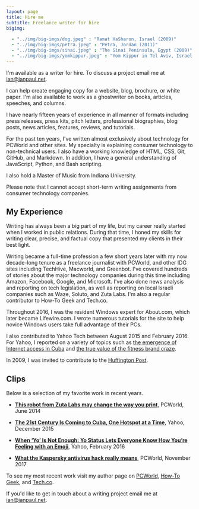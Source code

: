 ```yaml
---
layout: page
title: Hire me
subtitle: Freelance writer for hire
bigimg:
   
  - "../img/big-imgs/dog.jpeg" : "Ramat HaSharon, Israel (2009)"
  - "../img/big-imgs/petra.jpeg" : "Petra, Jordan (2011)"
  - "../img/big-imgs/sinai.jpeg" : "The Sinai Peninsula, Egypt (2009)"
  - "../img/big-imgs/yomkippur.jpeg" : "Yom Kippur in Tel Aviv, Israel (2009)"
---
```


I'm available as a writer for hire. To discuss a project email me at [ian@ianpaul.net](mailto:ian@ianpaul.net?Subject=writer%20for%20hire).

I can help create engaging copy for a website, blog, brochure, or white paper. I'm also available to work as a ghostwriter on books, articles, speeches, and columns. 

I have nearly fifteen years of experience in all manner of formats including press releases, press kits, pitch letters, professional biographies, blog posts, news articles, features, reviews, and tutorials.

For the past ten years, I've written almost exclusively about technology for PCWorld and other sites. My specialty is explaining consumer technology to non-technical users. I also have a working knowledge of HTML, CSS, Git, GitHub, and Markdown. In addition, I have a general  understanding of JavaScript, Python, and Bash scripting. 

I also hold a Master of Music from Indiana University. 

Please note that I cannot accept short-term writing assignments from consumer technology companies.

## My Experience

Writing has always been a big part of my life, but my career really started when I worked in public relations. During that time, I honed my skills for writing clear, precise, and factual copy that presented my clients in their best light. 

Writing became a full-time profession a few short years later with my now decade-long tenure as a freelance journalist with PCWorld, and other IDG sites including TechHive, Macworld, and Greenbot. I've covered hundreds of stories about the major technology companies during this time including Amazon, Facebook, Google, and Microsoft. I've also done news analysis and reporting on tech legislation, as well as reporting on local Israeli companies such as Waze, Soluto, and Zuta Labs. I'm also a regular contributor to How-To Geek and Tech.co.

Throughout 2016, I was the resident Windows expert for About.com, which later became Lifewire.com. I wrote numerous tutorials for the site to help novice Windows users take full advantage of their PCs.

I also contributed to Yahoo Tech between August 2015 and February 2016. For Yahoo, I reported on a variety of topics such as [the emergence of Internet access in Cuba](https://finance.yahoo.com/news/the-21st-century-is-coming-to-1318404005756982.html) and [the true value of the fitness brand craze](https://finance.yahoo.com/news/every-step-you-take-raising-1353154060542006.html).

In 2009, I was invited to contribute to the [Huffington Post](https://www.huffingtonpost.com/entry/new-ftc-blogging-regulati_b_311851.html). 

## Clips

Below is a selection of my favorite work in recent years.

+ [**This robot from Zuta Labs may change the way you print**](https://www.pcworld.com/article/2449826/this-robot-from-zuta-labs-may-change-the-way-you-print.html), PCWorld, June 2014 

+ [**The 21st Century Is Coming to Cuba, One Hotspot at a Time**](https://finance.yahoo.com/news/the-21st-century-is-coming-to-1318404005756982.html), Yahoo, December 2015 

+ [**When ‘Yo’ Is Not Enough: Yo Status Lets Everyone Know How You’re Feeling with an Emoji**]( https://finance.yahoo.com/news/when-yo-is-not-enough-1365856876920886.html), Yahoo, February 2016

+ [**What the Kaspersky antivirus hack really means**](https://www.pcworld.com/article/3235484/computers/what-the-kaspersky-antivirus-hack-really-means.html), PCWorld, November 2017 

To see my most recent work visit my author page on [PCWorld](https://www.pcworld.com/author/Ian-Paul/), [How-To Geek](https://www.howtogeek.com/author/ianpaul/), and [Tech.co](https://tech.co/author/ian-paul).

If you'd like to get in touch about a writing project email me at [ian@ianpaul.net](mailto:ian@ianpaul.net?Subject=writer%20for%20hire).
